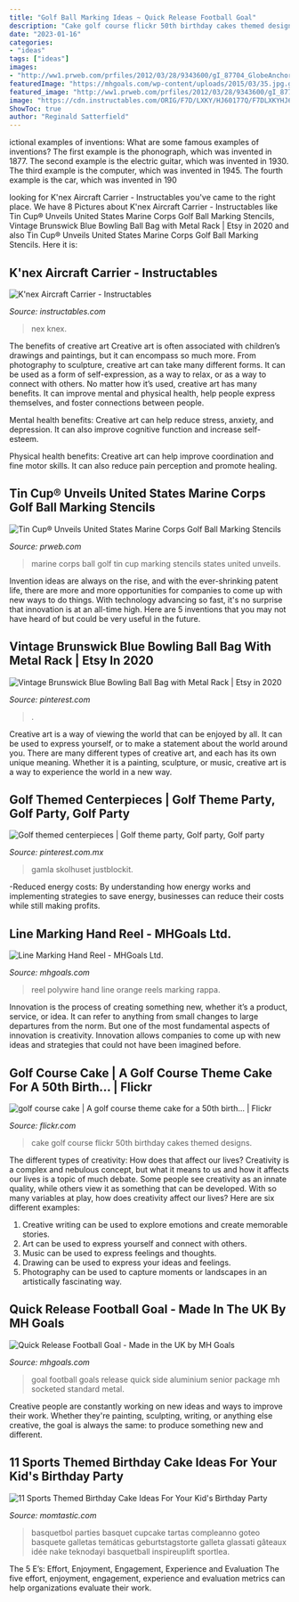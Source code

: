 ```yaml
---
title: "Golf Ball Marking Ideas ~ Quick Release Football Goal"
description: "Cake golf course flickr 50th birthday cakes themed designs"
date: "2023-01-16"
categories:
- "ideas"
tags: ["ideas"]
images:
- "http://ww1.prweb.com/prfiles/2012/03/28/9343600/gI_87704_GlobeAnchor2.jpg"
featuredImage: "https://mhgoals.com/wp-content/uploads/2015/03/35.jpg.gif"
featured_image: "http://ww1.prweb.com/prfiles/2012/03/28/9343600/gI_87704_GlobeAnchor2.jpg"
image: "https://cdn.instructables.com/ORIG/F7D/LXKY/HJ60177Q/F7DLXKYHJ60177Q.jpg?width=2100"
ShowToc: true
author: "Reginald Satterfield"
---
```



ictional examples of inventions: What are some famous examples of inventions?
The first example is the phonograph, which was invented in 1877. The second example is the electric guitar, which was invented in 1930. The third example is the computer, which was invented in 1945. The fourth example is the car, which was invented in 190
	

		
looking for K&#039;nex Aircraft Carrier - Instructables you've came to the right place. We have 8 Pictures about K&#039;nex Aircraft Carrier - Instructables like Tin Cup® Unveils United States Marine Corps Golf Ball Marking Stencils, Vintage Brunswick Blue Bowling Ball Bag with Metal Rack | Etsy in 2020 and also Tin Cup® Unveils United States Marine Corps Golf Ball Marking Stencils. Here it is:
		
    
## K&#039;nex Aircraft Carrier - Instructables

<img loading=lazy src="https://cdn.instructables.com/ORIG/F7D/LXKY/HJ60177Q/F7DLXKYHJ60177Q.jpg?width=2100" onerror="this.onerror=null;this.src='https://tse1.mm.bing.net/th?id=OIP.u-UdFHwhmdRGqYNoFsuesAHaFj&amp;pid=15.1';" alt="K&#039;nex Aircraft Carrier - Instructables">

_Source: instructables.com_

>nex knex. 

	

The benefits of creative art
Creative art is often associated with children’s drawings and paintings, but it can encompass so much more. From photography to sculpture, creative art can take many different forms. It can be used as a form of self-expression, as a way to relax, or as a way to connect with others.
No matter how it’s used, creative art has many benefits. It can improve mental and physical health, help people express themselves, and foster connections between people.

Mental health benefits: Creative art can help reduce stress, anxiety, and depression. It can also improve cognitive function and increase self-esteem.

Physical health benefits: Creative art can help improve coordination and fine motor skills. It can also reduce pain perception and promote healing.

    
## Tin Cup® Unveils United States Marine Corps Golf Ball Marking Stencils

<img loading=lazy src="http://ww1.prweb.com/prfiles/2012/03/28/9343600/gI_87704_GlobeAnchor2.jpg" onerror="this.onerror=null;this.src='https://tse4.mm.bing.net/th?id=OIP.n3mlcxx3yQlV4prCA4ruSgAAAA&amp;pid=15.1';" alt="Tin Cup® Unveils United States Marine Corps Golf Ball Marking Stencils">

_Source: prweb.com_

>marine corps ball golf tin cup marking stencils states united unveils. 

	

Invention ideas are always on the rise, and with the ever-shrinking patent life, there are more and more opportunities for companies to come up with new ways to do things. With technology advancing so fast, it's no surprise that innovation is at an all-time high. Here are 5 inventions that you may not have heard of but could be very useful in the future.

    
## Vintage Brunswick Blue Bowling Ball Bag With Metal Rack | Etsy In 2020

<img loading=lazy src="https://i.pinimg.com/736x/72/a0/02/72a002f0c60cb6244e74daadc3aed62c.jpg" onerror="this.onerror=null;this.src='https://tse1.mm.bing.net/th?id=OIP.ORU-RKSF0O3yZtW5cmUPTgHaHa&amp;pid=15.1';" alt="Vintage Brunswick Blue Bowling Ball Bag with Metal Rack | Etsy in 2020">

_Source: pinterest.com_

>. 

	

Creative art is a way of viewing the world that can be enjoyed by all. It can be used to express yourself, or to make a statement about the world around you. There are many different types of creative art, and each has its own unique meaning. Whether it is a painting, sculpture, or music, creative art is a way to experience the world in a new way.

    
## Golf Themed Centerpieces | Golf Theme Party, Golf Party, Golf Party

<img loading=lazy src="https://i.pinimg.com/originals/6d/f0/42/6df042d35e4801220d2d26d0ab9f3538.jpg" onerror="this.onerror=null;this.src='https://tse3.mm.bing.net/th?id=OIP.DJ1o9i6d-d6vOtuqSkfZnQHaJ4&amp;pid=15.1';" alt="Golf themed centerpieces | Golf theme party, Golf party, Golf party">

_Source: pinterest.com.mx_

>gamla skolhuset justblockit. 

	

-Reduced energy costs: By understanding how energy works and implementing strategies to save energy, businesses can reduce their costs while still making profits.

    
## Line Marking Hand Reel - MHGoals Ltd.

<img loading=lazy src="https://mhgoals.com/wp-content/uploads/2015/03/35.jpg.gif" onerror="this.onerror=null;this.src='https://tse2.mm.bing.net/th?id=OIP.FVRhQxgH4LS0lUnpxji2CgHaHa&amp;pid=15.1';" alt="Line Marking Hand Reel - MHGoals Ltd.">

_Source: mhgoals.com_

>reel polywire hand line orange reels marking rappa. 

	

Innovation is the process of creating something new, whether it’s a product, service, or idea. It can refer to anything from small changes to large departures from the norm. But one of the most fundamental aspects of innovation is creativity. Innovation allows companies to come up with new ideas and strategies that could not have been imagined before.

    
## Golf Course Cake | A Golf Course Theme Cake For A 50th Birth… | Flickr

<img loading=lazy src="https://c2.staticflickr.com/4/3198/5848942813_138dfae615_b.jpg" onerror="this.onerror=null;this.src='https://tse3.mm.bing.net/th?id=OIP.45AuNWfQoIXa5W8XbenEWwHaI7&amp;pid=15.1';" alt="golf course cake | A golf course theme cake for a 50th birth… | Flickr">

_Source: flickr.com_

>cake golf course flickr 50th birthday cakes themed designs. 

	

The different types of creativity: How does that affect our lives?
Creativity is a complex and nebulous concept, but what it means to us and how it affects our lives is a topic of much debate. Some people see creativity as an innate quality, while others view it as something that can be developed. With so many variables at play, how does creativity affect our lives? Here are six different examples: 
1. Creative writing can be used to explore emotions and create memorable stories.
2. Art can be used to express yourself and connect with others.
3. Music can be used to express feelings and thoughts.
4. Drawing can be used to express your ideas and feelings.
5. Photography can be used to capture moments or landscapes in an artistically fascinating way. 

    
## Quick Release Football Goal - Made In The UK By MH Goals

<img loading=lazy src="https://mhgoals.com/wp-content/uploads/2015/04/11-A-Side_Quick_Release_Football_Goal_front.jpg" onerror="this.onerror=null;this.src='https://tse1.mm.bing.net/th?id=OIP.W8pIdXWwAwG1AE8Q7jY73gHaHa&amp;pid=15.1';" alt="Quick Release Football Goal - Made in the UK by MH Goals">

_Source: mhgoals.com_

>goal football goals release quick side aluminium senior package mh socketed standard metal. 

	

Creative people are constantly working on new ideas and ways to improve their work. Whether they're painting, sculpting, writing, or anything else creative, the goal is always the same: to produce something new and different.

    
## 11 Sports Themed Birthday Cake Ideas For Your Kid&#039;s Birthday Party

<img loading=lazy src="https://cdn1-www.momtastic.com/assets/uploads/gallery/11-sports-themed-birthday-cakes/sports-themed-birthday-cakes-3-basketball.jpg" onerror="this.onerror=null;this.src='https://tse4.mm.bing.net/th?id=OIP.xXa7LbGLjQhpG26ggScIHgHaLm&amp;pid=15.1';" alt="11 Sports Themed Birthday Cake Ideas For Your Kid&#039;s Birthday Party">

_Source: momtastic.com_

>basquetbol parties basquet cupcake tartas compleanno goteo basquete galletas temáticas geburtstagstorte galleta glassati gâteaux idée nake teknodayi basquetball inspireuplift sportlea. 

	

The 5 E’s: Effort, Enjoyment, Engagement, Experience and Evaluation
The five effort, enjoyment, engagement, experience and evaluation metrics can help organizations evaluate their work.

